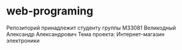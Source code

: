 # web-programing
Репозиторий принадлежит студенту группы М33081
Великодный Александр Александрович
Тема проекта: Интернет-магазин электроники